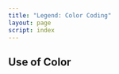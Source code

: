 ```yaml
---
title: "Legend: Color Coding"
layout: page
script: index
---
```


## Use of Color

<sdt-example-legend></sdt-example-legend>
